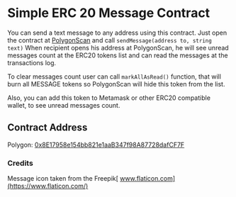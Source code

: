 # Simple ERC 20 Message Contract

You can send a text message to any address using this contract.
Just open the contract at 
[PolygonScan](https://polygonscan.com/address/0x8E17958e154bb821e1aaB347f98A87728dafCF7F#writeContract) and call 
`sendMessage(address to, string text)`
When recipient opens his address at PolygonScan, he will see unread messages count at the 
ERC20 tokens list and can read the messages at the transactions log.

To clear messages count user can call 
`markAllAsRead()` 
function, that will burn all MESSAGE tokens
so PolygonScan will hide this token from the list.

Also, you can add this token to Metamask or other ERC20 compatible wallet, 
to see unread messages count.

## Contract Address

Polygon: [0x8E17958e154bb821e1aaB347f98A87728dafCF7F](https://polygonscan.com/address/0x8E17958e154bb821e1aaB347f98A87728dafCF7F)

### Credits
Message icon taken from the Freepik[ www.flaticon.com](https://www.flaticon.com/)
